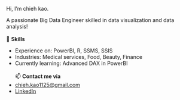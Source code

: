 Hi, I’m chieh kao.

A passionate Big Data Engineer skilled in data visualization and data analysis! 
<br></br>
🔨 **Skills**

- Experience on: PowerBI, R, SSMS, SSIS
- Industries: Medical services, Food, Beauty, Finance
- Currently learning: Advanced DAX in PowerBI
<br></br>
📫 **Contact me via**
- chieh.kao1125@gmail.com
- [LinkedIn](https://www.linkedin.com/in/chieh-kao-777360310)

<!---
chieh-kao-1125/chieh-kao-1125 is a ✨ special ✨ repository because its `README.md` (this file) appears on your GitHub profile.
You can click the Preview link to take a look at your changes.
--->
